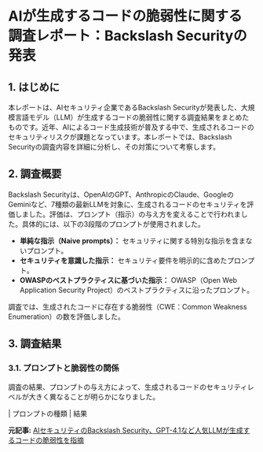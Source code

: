 # AIが生成するコードの脆弱性に関する調査レポート：Backslash Securityの発表

## 1. はじめに

本レポートは、AIセキュリティ企業であるBackslash Securityが発表した、大規模言語モデル（LLM）が生成するコードの脆弱性に関する調査結果をまとめたものです。近年、AIによるコード生成技術が普及する中で、生成されるコードのセキュリティリスクが課題となっています。本レポートでは、Backslash Securityの調査内容を詳細に分析し、その対策について考察します。

## 2. 調査概要

Backslash Securityは、OpenAIのGPT、AnthropicのClaude、GoogleのGeminiなど、7種類の最新LLMを対象に、生成されるコードのセキュリティを評価しました。評価は、プロンプト（指示）の与え方を変えることで行われました。具体的には、以下の3段階のプロンプトが使用されました。

* **単純な指示（Naive prompts）：** セキュリティに関する特別な指示を含まないプロンプト。
* **セキュリティを意識した指示：** セキュリティ要件を明示的に含めたプロンプト。
* **OWASPのベストプラクティスに基づいた指示：** OWASP（Open Web Application Security Project）のベストプラクティスに沿ったプロンプト。

調査では、生成されたコードに存在する脆弱性（CWE：Common Weakness Enumeration）の数を評価しました。

## 3. 調査結果

### 3.1. プロンプトと脆弱性の関係

調査の結果、プロンプトの与え方によって、生成されるコードのセキュリティレベルが大きく異なることが明らかになりました。

| プロンプトの種類 | 結果 

**元記事:** [AIセキュリティのBackslash Security、GPT-4.1など人気LLMが生成するコードの脆弱性を指摘](https://www.atpartners.co.jp/news/2025-04-25-ai-security-s-backslash-security-points-out-vulnerabilities-in-gpt-4-1-and-other-popular-llm-generated-code)